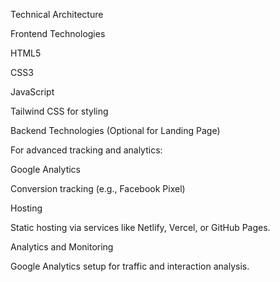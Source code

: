 Technical Architecture

Frontend Technologies

HTML5

CSS3

JavaScript

Tailwind CSS for styling

Backend Technologies (Optional for Landing Page)

For advanced tracking and analytics:

Google Analytics

Conversion tracking (e.g., Facebook Pixel)

Hosting

Static hosting via services like Netlify, Vercel, or GitHub Pages.

Analytics and Monitoring

Google Analytics setup for traffic and interaction analysis.
